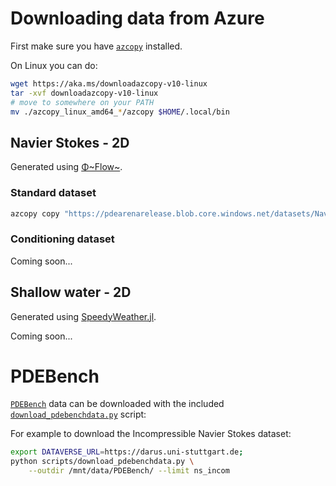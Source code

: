 # Downloading data from Azure

First make sure you have [`azcopy`]() installed.

On Linux you can do:
```bash
wget https://aka.ms/downloadazcopy-v10-linux
tar -xvf downloadazcopy-v10-linux
# move to somewhere on your PATH
mv ./azcopy_linux_amd64_*/azcopy $HOME/.local/bin
```

## Navier Stokes - 2D

Generated using [Φ~Flow~](https://github.com/tum-pbs/PhiFlow/).

### Standard dataset

```bash
azcopy copy "https://pdearenarelease.blob.core.windows.net/datasets/NavierStokes2D_smoke" "/mnt/data/" --recursive
```

### Conditioning dataset

Coming soon...

## Shallow water - 2D

Generated using [SpeedyWeather.jl](https://github.com/milankl/SpeedyWeather.jl).

Coming soon...

# PDEBench

[`PDEBench`](https://github.com/pdebench/PDEBench) data can be downloaded with the included [`download_pdebenchdata.py`]() script:

For example to download the Incompressible Navier Stokes dataset:
```bash
export DATAVERSE_URL=https://darus.uni-stuttgart.de;
python scripts/download_pdebenchdata.py \
    --outdir /mnt/data/PDEBench/ --limit ns_incom
```



